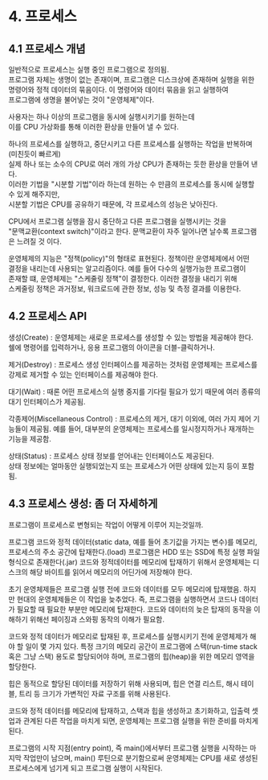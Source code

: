 # 4. 프로세스

## 4.1 프로세스 개념
일반적으로 프로세스는 실행 중인 프로그램으로 정의됨.  
프로그램 자체는 생명이 없는 존재이며, 프로그램은 디스크상에 존재하며 실행을 위한  
명령어와 정적 데이터의 묶음이다. 이 명령어와 데이터 묶음을 읽고 실행하여  
프로그램에 생명을 불어넣는 것이 "운영체제"이다.  

사용자는 하나 이상의 프로그램을 동시에 실행시키기를 원하는데  
이를 CPU 가상화를 통해 이러한 환상을 만들어 낼 수 있다.  

하나의 프로세스를 실행하고, 중단시키고 다른 프로세스를 실행하는 작업을 반복하며(미친듯이 빠르게)  
실제 하나 또는 소수의 CPU로 여러 개의 가상 CPU가 존재하는 듯한 환상을 만들어 낸다.  
이러한 기법을 "시분할 기법"이라 하는데 원하는 수 만큼의 프로세스를 동시에 실행할 수 있게 해주지만,  
시분할 기법은 CPU를 공유하기 때문에, 각 프로세스의 성능은 낮아진다.  

CPU에서 프로그램 실행을 잠시 중단하고 다른 프로그램을 실행시키는 것을  
"문맥교환(context switch)"이라고 한다. 문맥교환이 자주 일어나면 날수록 프로그램은 느려질 것 이다.  

운영체제의 지능은 "정책(policy)"의 형태로 표현된다. 정책이란 운영체제에서 어떤  
결정을 내리는데 사용되는 알고리즘이다. 예를 들어 다수의 실행가능한 프로그램이  
존재할 떄, 운영체제는 "스케줄링 정책"이 결정한다. 이러한 결정을 내리기 위해  
스케줄링 정책은 과거정보, 워크로드에 관한 정보, 성능 및 측정 결과를 이용한다.  

## 4.2 프로세스 API  

생성(Create) : 운영체제는 새로운 프로세스를 생성할 수 있는 방법을 제공해야 한다.
			 쉘에 명령어를 입력하거나, 응용 프로그램의 아이콘을 더블-클릭하거나.  
			 
제거(Destroy) : 프로세스 생성 인터페이스를 제공하는 것처럼 운영체제는 프로세스를
			  강제로 제거할 수 있는 인터페이스를 제공해야 한다.  
			  
대기(Wait) : 때론 어떤 프로세스의 실행 중지를 기다릴 필요가 있기 때문에 여러 종류의 대기 인터페이스가 제공됨.
  
각종제어(Miscellaneous Control) : 프로세스의 제거, 대기 이외에, 여러 가지 제어 기능들이 제공됨.
							   예를 들어, 대부분의 운영체제는 프로세스를 일시정지하거나 재개하는 기능을 제공함.  
							   
상태(Status) : 프로세스 상태 정보를 얻어내는 인터페이스도 제공된다.  
상태 정보에는 얼마동안 실행되었는지 또는 프로세스가 어떤 상태에 있는지 등이 포함됨.  

## 4.3 프로세스 생성: 좀 더 자세하게
프로그램이 프로세스로 변형되는 작업이 어떻게 이루어 지는것일까.

프로그램 코드와 정적 데이터(static data, 예를 들어 초기값을 가지는 변수)를 메모리, 프로세스의 주소 공간에 탑재한다.(load)
프로그램은 HDD 또는 SSD에 특정 실행 파일 형식으로 존재한다(.jar) 코드와 정적데이터를 메모리에 탑재하기 위해서
운영체제는 디스크의 해당 바이트를 읽어서 메모리의 어딘가에 저장해야 한다.

초기 운영체제들은 프로그램 실행 전에 코드와 데이터를 모두 메모리에 탑재했음. 하지만 현대의 운영체제들은 이 작업을 늦추었다.
즉, 프로그램을 실행하면서 코드나 데이터가 필요할 때 필요한 부분만 메모리에 탑재한다. 코드와 데이터의 늦은 탑재의 동작을
이해하기 위해선 페이징과 스와핑 동작의 이해가 필요함.

코드와 정적 데이터가 메모리로 탑재된 후, 프로세스를 실행시키기 전에 운영체제가 해야 할 일이 몇 가지 있다.
특정 크기의 메모리 공간이 프로그램에 스택(run-time stack 혹은 그냥 스택) 용도로 할당되어야 하며,
프로그램의 힙(heap)을 위한 메모리 영역을 할당한다.

힙은 동적으로 할당된 데이터를 저장하기 위해 사용되며, 힙은 연결 리스트, 해시 테이블, 트리 등
크기가 가변적인 자료 구조를 위해 사용된다.

코드와 정적 데이터를 메모리에 탑재하고, 스택과 힙을 생성하고 초기화하고, 입출력 셋업과 관계된 다른 작업을 마치게 되면,
운영체제는 프로그램 실행을 위한 준비를 마치게 된다. 

프로그램의 시작 지점(entry point), 즉 main()에서부터 프로그램 실행을 시작하는 마지막 작업만이 남으며,
main() 루틴으로 분기함으로써 운영체제는 CPU를 새로 생성된 프로세스에게 넘기게 되고 프로그램 실행이 시작된다.
